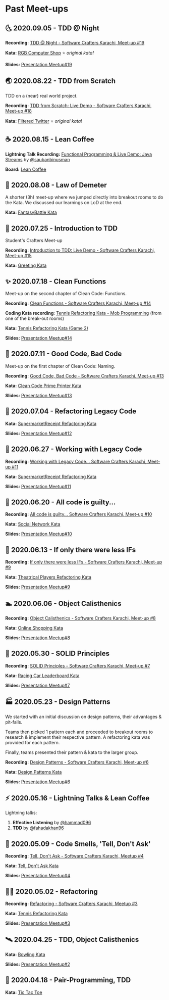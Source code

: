 # Past Meet-ups

## :last_quarter_moon_with_face: 2020.09.05 - TDD @ Night

**Recording:** [TDD @ Night - Software Crafters Karachi, Meet-up #19](https://youtu.be/4e3An2J2gqU)

**Kata:** [RGB Computer Shop](https://github.com/karachi-katas/rgb_computer_shop) :star: _original kata!_

**Slides:** [Presentation Meetup#19](https://docs.google.com/presentation/d/12HQzVaSYpTZPOzIzVZdd--0E6jQ-l2omOw885adzJnM)

## :earth_asia: 2020.08.22 - TDD from Scratch

TDD on a (near) real world project.

**Recording:** [TDD from Scratch: Live Demo - Software Crafters Karachi, Meet-up #18](https://youtu.be/InBW4P0PVvI)

**Kata:** [Filtered Twitter](https://github.com/karachi-katas/our_twitter) :star: _original kata!_

## :coffee: 2020.08.15 - Lean Coffee

**Lightning Talk Recording:** [Functional Programming & Live Demo: Java Streams](https://youtu.be/SeymOxRoNcU) by [@saubanbinusman](https://github.com/saubanbinusman)

**Board:** [Lean Coffee](https://jamboard.google.com/d/1v-Tl4EOvJhe276YA1Cb-w42NnDuj7VGOFkjzGpP-oMg)

## :train2: 2020.08.08 - Law of Demeter

A shorter (3h) meet-up where we jumped directly into breakout rooms to do the Kata. We discussed our learnings on LoD at the end.

**Kata:** [FantasyBattle Kata](https://github.com/karachi-katas/FantasyBattle-Refactoring-Kata)

## :traffic_light: 2020.07.25 - Introduction to TDD

Student's Crafters Meet-up

**Recording:** [Introduction to TDD: Live Demo - Software Crafters Karachi, Meet-up #15](https://youtu.be/fhVNRKKcbLE)

**Kata:** [Greeting Kata](https://github.com/karachi-katas/greeting-kata)

## :sparkles: 2020.07.18 - Clean Functions

Meet-up on the second chapter of Clean Code: Functions.

**Recording:** [Clean Functions - Software Crafters Karachi, Meet-up #14](https://youtu.be/1JDrHJcce9Y)

**Coding Kata recording**: [Tennis Refactoring Kata - Mob Programming](https://youtu.be/dzRtSgCiVOs) (from one of the break-out rooms)

**Kata:** [Tennis Refactoring Kata (Game 2)](https://github.com/karachi-katas/Tennis-Refactoring-Kata)

**Slides:** [Presentation Meetup#14](https://docs.google.com/presentation/d/1BqcVngs54g9BQuNmfBTFYT164hGfftgTfgcULB3X1D0)

## :cop: 2020.07.11 - Good Code, Bad Code

Meet-up on the first chapter of Clean Code: Naming.

**Recording:** [Good Code, Bad Code - Software Crafters Karachi, Meet-up #13](https://youtu.be/ytbdnGU_9CQ)

**Kata:** [Clean Code Prime Printer Kata](https://github.com/karachi-katas/cleancode-kata-primeprinter)

**Slides:** [Presentation Meetup#13](https://docs.google.com/presentation/d/1Uto58gP3l-4IZwGValglnE1etsvr_o3ZTD-ml-DKU9U)

## :construction_worker: 2020.07.04 - Refactoring Legacy Code

**Kata:** [SupermarketReceipt Refactoring Kata](https://github.com/karachi-katas/SupermarketReceipt-Refactoring-Kata)

**Slides:** [Presentation Meetup#12](https://docs.google.com/presentation/d/1vBAwLscALNsoEemGRip7u7PjcJbtVgStUDpH5NHxXf0)

## :construction: 2020.06.27 - Working with Legacy Code

**Recording:** [Working with Legacy Code... Software Crafters Karachi, Meet-up #11](https://youtu.be/vxBS1pXYyAw)

**Kata:** [SupermarketReceipt Refactoring Kata](https://github.com/karachi-katas/SupermarketReceipt-Refactoring-Kata)

**Slides:** [Presentation Meetup#11](https://docs.google.com/presentation/d/1jFOgq3NxV26moBOTNdsc_nkNW9Lth_lT-7ubR-5NnpE)

## :ghost: 2020.06.20 - All code is guilty...

**Recording:** [All code is guilty... Software Crafters Karachi, Meet-up #10](https://youtu.be/qStJduHdCz0)

**Kata:** [Social Network Kata](https://github.com/karachi-katas/social-network-kata)

**Slides:** [Presentation Meetup#10](https://docs.google.com/presentation/d/1LPxgN3Ts3CJm3oZ554GUBzU218iBaGseIU6LbsC2TrM)

## :lollipop: 2020.06.13 - If only there were less IFs

**Recording:** [If only there were less IFs - Software Crafters Karachi, Meet-up #9](https://youtu.be/cjv9M8CP-rU)

**Kata:** [Theatrical Players Refactoring Kata](https://github.com/karachi-katas/Theatrical-Players-Refactoring-Kata)

**Slides:** [Presentation Meetup#9](https://docs.google.com/presentation/d/1EswWDUXzpr2I6kKqNaP5EXK62v9-X20RKnesI-wNSLU)

## :swimmer: 2020.06.06 - Object Calisthenics

**Recording:** [Object Calisthenics - Software Crafters Karachi, Meet-up #8](https://youtu.be/fqeJGEUMgAk)

**Kata:** [Online Shopping Kata](https://github.com/karachi-katas/Online-Shopping-Kata)

**Slides:** [Presentation Meetup#8](https://docs.google.com/presentation/d/1_EtuF1jKuZBveVlNDMcmvlTboc6NlEqGNIeQEw5JyDU/)

## :electric_plug: 2020.05.30 - SOLID Principles

**Recording:** [SOLID Principles - Software Crafters Karachi, Meet-up #7](https://youtu.be/oGCL8eEFAjw)

**Kata:** [Racing Car Leaderboard Kata](https://github.com/karachi-katas/Racing-Car-Leaderboard-Kata)

**Slides:** [Presentation Meetup#7](https://docs.google.com/presentation/d/1KyMSpkbfFmq5X5d1j2pF6jtshjdeeEsp-0xGMU1RA-4)

## :factory: 2020.05.23 - Design Patterns

We started with an initial discussion on design patterns, their advantages & pit-falls.

Teams then picked 1 pattern each and proceeded to breakout rooms to research & implement their respective pattern. A refactoring kata was provided for each pattern.

Finally, teams presented their pattern & kata to the larger group.

**Recording:** [Design Patterns - Software Crafters Karachi, Meet-up #6](https://youtu.be/V4A0rs7MO-w)

**Kata:** [Design Patterns Kata](https://github.com/karachi-katas/refactoring-kata)

**Slides:** [Presentation Meetup#6](https://docs.google.com/presentation/d/1EfAvBSQ-DTsUftXQpCv648_rbwAOEGpVsa8emvpbit0)

## :zap: 2020.05.16 - Lightning Talks & Lean Coffee

Lightning talks:
1. **Effective Listening** by [@hammad096](https://github.com/hammad096)
2. **TDD** by [@fahadakhan96](https://github.com/fahadakhan96)

## :space_invader: 2020.05.09 - Code Smells, 'Tell, Don't Ask'

**Recording:** [Tell, Don't Ask - Software Crafters Karachi, Meetup #4](https://youtu.be/j5xkBr2plNI)

**Kata:** [Tell, Don't Ask Kata](https://github.com/lamakq/tell-dont-ask-kata)

**Slides:** [Presentation Meetup#4](https://docs.google.com/presentation/d/1EfAvBSQ-DTsUftXQpCv648_rbwAOEGpVsa8emvpbit0)

## :woman_astronaut: 2020.05.02 - Refactoring

**Recording:** [Refactoring - Software Crafters Karachi, Meetup #3](https://youtu.be/VDN8FIXqFZg)

**Kata:** [Tennis Refactoring Kata](https://github.com/lamakq/Tennis-Refactoring-Kata)

**Slides:** [Presentation Meetup#3](https://docs.google.com/presentation/d/1pAmc2hAZi1oCvWLteH3irO09KFPlzWxXXo4Nqp5-1jU)

## :artificial_satellite: 2020.04.25 - TDD, Object Calisthenics

**Kata:** [Bowling Kata](https://github.com/Jozeb/bowling-kata-tdd)

**Slides:** [Presentation Meetup#2](https://docs.google.com/presentation/d/1UWcJugHg2OWpmZAfxZ-au8E7mRpTxvXMO7vNR4GUqUE)

## :rocket: 2020.04.18 - Pair-Programming, TDD

**Kata:** [Tic Tac Toe](https://github.com/Jozeb/tic_tac_toe_kata)
